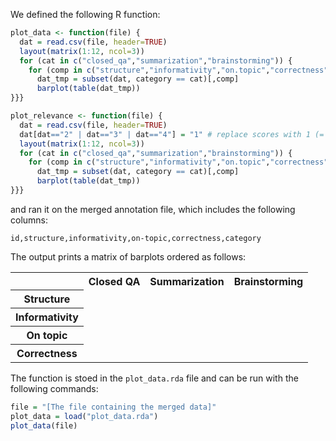 We defined the following R function:

```R
plot_data <- function(file) {
  dat = read.csv(file, header=TRUE)
  layout(matrix(1:12, ncol=3))
  for (cat in c("closed_qa","summarization","brainstorming")) {
    for (comp in c("structure","informativity","on.topic","correctness")) {
      dat_tmp = subset(dat, category == cat)[,comp]
      barplot(table(dat_tmp))
}}}

plot_relevance <- function(file) {
  dat = read.csv(file, header=TRUE)
  dat[dat=="2" | dat=="3" | dat=="4"] = "1" # replace scores with 1 (= relevant)
  layout(matrix(1:12, ncol=3))
  for (cat in c("closed_qa","summarization","brainstorming")) {
    for (comp in c("structure","informativity","on.topic","correctness")) {
      dat_tmp = subset(dat, category == cat)[,comp]
      barplot(table(dat_tmp))
}}}
```

and ran it on the merged annotation file, which includes the following columns:

```
id,structure,informativity,on-topic,correctness,category
```

The output prints a matrix of barplots ordered as follows:

<table>
  <tr>
    <th></th>
    <th>Closed QA</th>
    <th>Summarization</th>
    <th>Brainstorming</th>
  </tr>
  <tr>
    <th>Structure</th>
  </tr>
    <tr>
    <th>Informativity</th>
  </tr>
    <tr>
    <th>On topic</th>
  </tr>
    <tr>
    <th>Correctness</th>
  </tr>
</table>

The function is stoed in the `plot_data.rda` file and can be run with the following commands:

```R
file = "[The file containing the merged data]"
plot_data = load("plot_data.rda")
plot_data(file)
```